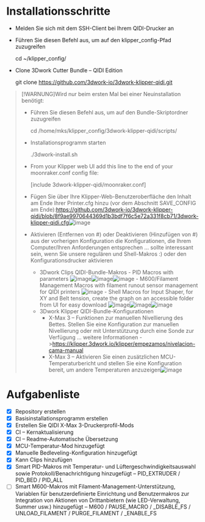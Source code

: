 # Installationsschritte

-   Melden Sie sich mit dem SSH-Client bei Ihrem QIDI-Drucker an
-   Führen Sie diesen Befehl aus, um auf den klipper_config-Pfad zuzugreifen


    cd ~/klipper_config/

-   Clone 3Dwork Cutter Bundle – QIDI Edition


    git clone https://github.com/3dwork-io/3dwork-klipper-qidi.git

> [!WARNUNG]Wird nur beim ersten Mal bei einer Neuinstallation benötigt:
>
> -   Führen Sie diesen Befehl aus, um auf den Bundle-Skriptordner zuzugreifen
>
>
>     cd /home/mks/klipper_config/3dwork-klipper-qidi/scripts/
>
> -   Installationsprogramm starten
>
>
>     ./3dwork-install.sh
>
> -   From your Klipper web UI add this line to the end of your moonraker.conf config file:
>
>
>     [include 3dwork-klipper-qidi/moonraker.conf]
>
> -   Fügen Sie über Ihre Klipper-Web-Benutzeroberfläche den Inhalt am Ende Ihrer Printer.cfg hinzu (vor dem Abschnitt SAVE_CONFIG am Ende):<https://github.com/3dwork-io/3dwork-klipper-qidi/blob/8f9ae9970644369d1b3bdf7f6c5e72a331f8cb71/3dwork-klipper-qidi.cfg>![image](https://github.com/3dwork-io/3dwork-klipper-qidi/assets/18049820/d76922d3-47ee-42ae-acff-f5523b143298)
> -   Aktivieren (Entfernen von #) oder Deaktivieren (Hinzufügen von #) aus der vorherigen Konfiguration die Konfigurationen, die Ihrem Computer/Ihren Anforderungen entsprechen ... sollte interessant sein, wenn Sie unsere regulären und Shell-Makros :) oder den Konfigurationsdrucker aktivieren
>     -   3Dwork Clips QIDI-Bundle-Makros
>             - PID Macros with parameters
>         ![image](https://github.com/3dwork-io/3dwork-klipper-qidi/assets/18049820/98f7e7be-6e75-46e7-9da7-8c8d646fc478)![image](https://github.com/3dwork-io/3dwork-klipper-qidi/assets/18049820/a8c4b5c0-959d-40b3-87b6-7f4965467680)![image](https://github.com/3dwork-io/3dwork-klipper-qidi/assets/18049820/6cef6277-b344-40f1-b813-f911d17bc411)
>             - M600/Filament Management Macros with filament runout sensor management for QIDI printers
>         ![image](https://github.com/3dwork-io/3dwork-klipper-qidi/assets/18049820/dc37f889-224a-4d7f-bd13-0ef105c46e5f)
>             - Shell Macros for Input Shaper, for XY and Belt tension, create the graph on an accessible folder from UI for easy download
>         ![image](https://github.com/3dwork-io/3dwork-klipper-qidi/assets/18049820/4182f04b-2913-4c7e-becb-029bc3801e5d)![image](https://github.com/3dwork-io/3dwork-klipper-qidi/assets/18049820/3191ec9f-6db6-40a6-b76e-814e6e860e78)![image](https://github.com/3dwork-io/3dwork-klipper-qidi/assets/18049820/8859285b-4703-4398-a138-7a4ae643de54)
>     -   3Dwork Klipper QIDI-Bundle-Konfigurationen
>         -   X-Max 3 – Funktionen zur manuellen Nivellierung des Bettes. Stellen Sie eine Konfiguration zur manuellen Nivellierung oder mit Unterstützung durch eine Sonde zur Verfügung ... weitere Informationen -><https://klipper.3dwork.io/klipper/empezamos/nivelacion-cama-manual>
>         -   X-Max 3 – Aktivieren Sie einen zusätzlichen MCU-Temperaturbericht und stellen Sie eine Konfiguration bereit, um andere Temperaturen anzuzeigen![image](https://github.com/3dwork-io/3dwork-klipper-qidi/assets/18049820/872d4daf-f541-4091-b596-5ebb202ff85b)

# Aufgabenliste

-   [x] Repository erstellen
-   [x] Basisinstallationsprogramm erstellen
-   [x] Erstellen Sie QIDI X-Max 3-Druckerprofil-Mods
-   [x] CI – Kernaktualisierung
-   [x] CI – Readme-Automatische Übersetzung
-   [x] MCU-Temperatur-Mod hinzugefügt
-   [x] Manuelle Bedleveling-Konfiguration hinzugefügt
-   [x] Kann Clips hinzufügen
-   [x] Smart PID-Makros mit Temperatur- und Lüftergeschwindigkeitsauswahl sowie Protokoll/Benachrichtigung hinzugefügt – PID_EXTRUDER / PID_BED / PID_ALL
-   [ ] Smart M600-Makros mit Filament-Management-Unterstützung, Variablen für benutzerdefinierte Einrichtung und Benutzermakros zur Integration von Aktionen von Drittanbietern (wie LED-Verwaltung, Summer usw.) hinzugefügt – M600 / PAUSE_MACRO / \_DISABLE_FS / UNLOAD_FILAMENT / PURGE_FILAMENT / \_ENABLE_FS
